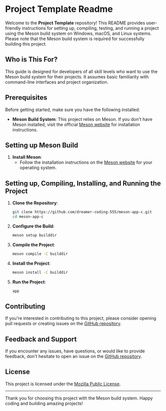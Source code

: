 # Project Template Readme

Welcome to the **Project Template** repository! This README provides user-friendly instructions for setting up, compiling, testing, and running a project using the Meson build system on Windows, macOS, and Linux systems. Please note that the Meson build system is required for successfully building this project.

## Who is This For?

This guide is designed for developers of all skill levels who want to use the Meson build system for their projects. It assumes basic familiarity with command-line interfaces and project organization.

## Prerequisites

Before getting started, make sure you have the following installed:

- **Meson Build System**: This project relies on Meson. If you don't have Meson installed, visit the official [Meson website](https://mesonbuild.com/Getting-meson.html) for installation instructions.

## Setting up Meson Build

1. **Install Meson**:
   - Follow the installation instructions on the [Meson website](https://mesonbuild.com/Getting-meson.html) for your operating system.

## Setting up, Compiling, Installing, and Running the Project

1. **Clone the Repository**:
   ```zsh
   git clone https://github.com/dreamer-coding-555/meson-app-c.git
   cd meson-app-c
   ```

2. **Configure the Build**:
   ```zsh
   meson setup builddir
   ```

3. **Compile the Project**:
   ```zsh
   meson compile -C builddir
   ```

4. **Install the Project**:
   ```zsh
   meson install -C builddir
   ```

5. **Run the Project**:
   ```zsh
   app
   ```

## Contributing

If you're interested in contributing to this project, please consider opening pull requests or creating issues on the [GitHub repository](https://github.com/dreamer-coding-555/meson-app-c).

## Feedback and Support

If you encounter any issues, have questions, or would like to provide feedback, don't hesitate to open an issue on the [GitHub repository](https://github.com/dreamer-coding-555/meson-app-c/issues).

## License

This project is licensed under the [Mozilla Public License](LICENSE).

---

Thank you for choosing this project with the Meson build system. Happy coding and building amazing projects!
